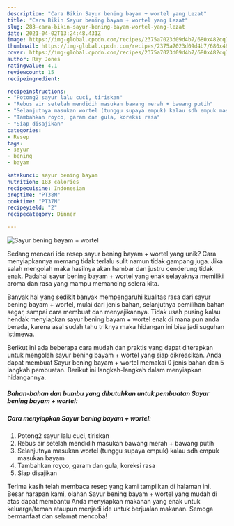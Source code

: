 ```yaml
---
description: "Cara Bikin Sayur bening bayam + wortel yang Lezat"
title: "Cara Bikin Sayur bening bayam + wortel yang Lezat"
slug: 283-cara-bikin-sayur-bening-bayam-wortel-yang-lezat
date: 2021-04-02T13:24:48.431Z
image: https://img-global.cpcdn.com/recipes/2375a7023d09d4b7/680x482cq70/sayur-bening-bayam-wortel-foto-resep-utama.jpg
thumbnail: https://img-global.cpcdn.com/recipes/2375a7023d09d4b7/680x482cq70/sayur-bening-bayam-wortel-foto-resep-utama.jpg
cover: https://img-global.cpcdn.com/recipes/2375a7023d09d4b7/680x482cq70/sayur-bening-bayam-wortel-foto-resep-utama.jpg
author: Ray Jones
ratingvalue: 4.1
reviewcount: 15
recipeingredient:

recipeinstructions:
- "Potong2 sayur lalu cuci, tiriskan"
- "Rebus air setelah mendidih masukan bawang merah + bawang putih"
- "Selanjutnya masukan wortel (tunggu supaya empuk) kalau sdh empuk masukan bayam"
- "Tambahkan royco, garam dan gula, koreksi rasa"
- "Siap disajikan"
categories:
- Resep
tags:
- sayur
- bening
- bayam

katakunci: sayur bening bayam 
nutrition: 183 calories
recipecuisine: Indonesian
preptime: "PT38M"
cooktime: "PT37M"
recipeyield: "2"
recipecategory: Dinner

---
```



![Sayur bening bayam + wortel](https://img-global.cpcdn.com/recipes/2375a7023d09d4b7/680x482cq70/sayur-bening-bayam-wortel-foto-resep-utama.jpg)

Sedang mencari ide resep sayur bening bayam + wortel yang unik? Cara menyiapkannya memang tidak terlalu sulit namun tidak gampang juga. Jika salah mengolah maka hasilnya akan hambar dan justru cenderung tidak enak. Padahal sayur bening bayam + wortel yang enak selayaknya memiliki aroma dan rasa yang mampu memancing selera kita.

Banyak hal yang sedikit banyak mempengaruhi kualitas rasa dari sayur bening bayam + wortel, mulai dari jenis bahan, selanjutnya pemilihan bahan segar, sampai cara membuat dan menyajikannya. Tidak usah pusing kalau hendak menyiapkan sayur bening bayam + wortel enak di mana pun anda berada, karena asal sudah tahu triknya maka hidangan ini bisa jadi suguhan istimewa.




Berikut ini ada beberapa cara mudah dan praktis yang dapat diterapkan untuk mengolah sayur bening bayam + wortel yang siap dikreasikan. Anda dapat membuat Sayur bening bayam + wortel memakai 0 jenis bahan dan 5 langkah pembuatan. Berikut ini langkah-langkah dalam menyiapkan hidangannya.

<!--inarticleads1-->

##### Bahan-bahan dan bumbu yang dibutuhkan untuk pembuatan Sayur bening bayam + wortel:





<!--inarticleads2-->

##### Cara menyiapkan Sayur bening bayam + wortel:

1. Potong2 sayur lalu cuci, tiriskan
1. Rebus air setelah mendidih masukan bawang merah + bawang putih
1. Selanjutnya masukan wortel (tunggu supaya empuk) kalau sdh empuk masukan bayam
1. Tambahkan royco, garam dan gula, koreksi rasa
1. Siap disajikan




Terima kasih telah membaca resep yang kami tampilkan di halaman ini. Besar harapan kami, olahan Sayur bening bayam + wortel yang mudah di atas dapat membantu Anda menyiapkan makanan yang enak untuk keluarga/teman ataupun menjadi ide untuk berjualan makanan. Semoga bermanfaat dan selamat mencoba!
